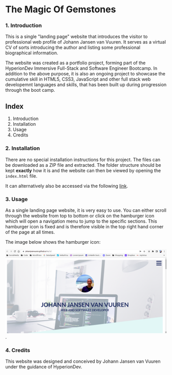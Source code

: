 # The Magic Of Gemstones

### 1. Introduction

This is a single "landing page" website that introduces the visitor to professional web profile of Johann Jansen van Vuuren. It serves as a virtual CV of sorts introducing the author and listing some professional biographical information.

The website was created as a portfolio project, forming part of the HyperionDev Immersive Full-Stack and Software Engineer Bootcamp. In addition to the above purpose, it is also an ongoing project to showcase the cumulative skill in HTML5, CSS3, JavaScript and other full stack web developemnt languages and skills, that has been built up during progression through the boot camp. 

## Index
1. Introduction
2. Installation
3. Usage
4. Credits

### 2. Installation

There are no special installation instructions for this project. The files can be downloaded as a ZIP file and extracted. The folder structure should be kept **exactly** how it is and the website can then be viewed by opening the `index.html` file.

It can alternatively also be accessed via the following [link](https://johannjvanvuuren.github.io/MyCV/).

### 3. Usage

As a single landing page website, it is very easy to use. You can either scroll through the website from top to bottom or click on the hamburger icon which will open a navigation menu to jump to the specific sections. This hamburger icon is fixed and is therefore visible in the top right hand corner of the page at all times.

The image below shows the hamburger icon:

![Image of section of website to show the hamburger icon](./images/Comp-Task2-Screenshot1.png).


### 4. Credits

This website was designed and conceived by Johann Jansen van Vuuren under the guidance of HyperionDev.
